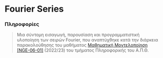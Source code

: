 # Fourier Series

### Πληροφορίες 
> Μια σύντομη εισαγωγή, παρουσίαση και προγραμματιστική υλοποίηση των σειρών Fourier, που αναπτύχθηκε κατά την διάρκεια παρακολούθησης του μαθήματος [Μαθηματική Μοντελοποίηση [NGE-06-01]](https://elearning.auth.gr/course/view.php?id=6563) (2022/23) του τμήματος Πληροφορικής του Α.Π.Θ.

